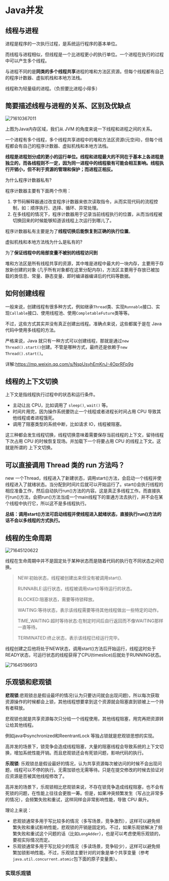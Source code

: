 # Java并发



## 线程与进程

进程是程序的一次执行过程，是系统运行程序的基本单位。

而线程与进程相似，但线程是一个比进程更小的执行单位。一个进程在执行的过程中可以产生多个线程。

与进程不同的是**同类的多个线程共享**进程的堆和方法区资源。但每个线程都有自己的程序计数器、虚拟机栈和本地方法栈。

线程称为轻量级的进程。（负担要比进程小得多）





## 简要描述线程与进程的关系、区别及优缺点

![71610367011](assets/1716103670115.png)

上图为Java内存区域，我们从 JVM 的角度来说一下线程和进程之间的关系。



一个进程有多个线程，多个线程共享进程中的堆和方法区资源(元空间)，但每个线程都会有自己的程序计数器、虚拟机栈和本地方法栈。

**线程是进程划分成的更小的运行单位。线程和进程最大的不同在于基本上各进程是独立的，而各线程则不一定，因为同一进程中的线程极有可能会相互影响。线程执行开销小，但不利于资源的管理和保护；而进程正相反。**



为什么程序计数器私有?

程序计数器主要有下面两个作用：

1. 字节码解释器通过改变程序计数器来依次读取指令，从而实现代码的流程控制，如：顺序执行、选择、循环、异常处理。
2. 在多线程的情况下，程序计数器用于记录当前线程执行的位置，从而当线程被切换回来的时候能够知道该线程上次运行到哪儿了。

程序计数器私有主要是为了**线程切换后能恢复到正确的执行位置**。



虚拟机栈和本地方法栈为什么是私有的?

为了**保证线程中的局部变量不被别的线程访问到**



堆和方法区是所有线程共享的资源，其中堆是进程中最大的一块内存，主要用于存放新创建的对象 (几乎所有对象都在这里分配内存)，方法区主要用于存放已被加载的类信息、常量、静态变量、即时编译器编译后的代码等数据。



## 如何创建线程

一般来说，创建线程有很多种方式，例如继承`Thread`类、实现`Runnable`接口、实现`Callable`接口、使用线程池、使用`CompletableFuture`类等等。

不过，这些方式其实并没有真正创建出线程。准确点来说，这些都属于是在 Java 代码中使用多线程的方法。

严格来说，Java 就只有一种方式可以创建线程，那就是通过`new Thread().start()`创建。不管是哪种方式，最终还是依赖于`new Thread().start()`。

详解:https://mp.weixin.qq.com/s/NspUsyhEmKnJ-4OprRFp9g



## 线程的上下文切换




上下文是指线程执行过程中的状态和运行条件。



- 主动让出 CPU，比如调用了 `sleep()`, `wait()` 等。
- 时间片用完，因为操作系统要防止一个线程或者进程长时间占用 CPU 导致其他线程或者进程饿死。
- 调用了阻塞类型的系统中断，比如请求 IO，线程被阻塞。



这三种都会发生线程切换，线程切换意味着需要保存当前线程的上下文，留待线程下次占用 CPU 的时候恢复现场。并加载下一个将要占用 CPU 的线程上下文。这就是所谓的 上下文切换。





## 可以直接调用 Thread 类的 run 方法吗？

new 一个Thread，线程进入了新建状态，调用start()方法，会启动一个线程并使线程进入了就绪状态。当分配到时间片后就可以开始运行了。start()会执行线程的相应准备工作，然后自动执行run()方法的内容。这是真正多线程工作。而直接执行run()方法，会把run()方法当成一个main线程下的普通方法去执行，并不会在某个线程中执行它，所以这不是多线程执行。



**总结：调用start()方法可启动线程并使线程进入就绪状态，直接执行run()方法的话不会以多线程的方式执行。**





## 线程的生命周期

![71645120622](assets/1716451206222.png)

线程在生命周期中并不是固定处于某种状态而是随着代码的执行在不同状态之间切换。

> NEW:初始状态，线程被创建出来但没有被调用start().
>
> RUNNABLE:运行状态，线程被调用start()等待运行的状态。
>
> BLOCKED:阻塞状态，需要等待锁释放。
>
> WAITING:等待状态，表示该线程需要等待其他线程做出一些特定的动作。
>
> TIME_WAITING:超时等待状态:在制定时间后自行返回而不像WAITING那样一直等待。
>
> TERMINATED:终止状态，表示该线程已经运行完毕。



线程创建之后他将处于NEW状态，调用start()方法后开始运行，线程这时处于READY状态，可运行状态的线程获得了CPU(timeslice)后就处于RUNNING状态。

![71645196913](assets/1716451969135.png)



## 乐观锁和悲观锁

**悲观锁**:悲观锁总是假设最坏的情况(认为只要访问就会出现问题)，所以每次获取资源操作的时候都会上锁，其他线程想要拿到这个资源就会阻塞直到锁被上一个持有者释放。

悲观锁也就是共享资源每次只分给一个线程使用，其他线程阻塞，用完再把资源转让给其他线程。

例如java中synchronized和ReentrantLock 等独占锁就是悲观锁思想的实现。



高并发的场景下，锁竞争会造成线程阻塞，大量的阻塞线程会导致系统的上下文切换，增加系统性能开销。而且悲观锁还会有死锁问题，影响代码的执行。



**乐观锁**: 乐观锁总是假设最好的情况，认为共享资源每次被访问的时候不会出现问题，线程可以不停的执行。无需加锁也无需等待。只是在提交修改的时候去验证对应资源是否被其他线程修改了。



高并发的场景下，乐观锁相比悲观锁来说，不存在锁竞争造成线程阻塞，也不会有死锁的问题，在性能上往往会更胜一筹。但是，如果冲突频繁发生（写占比非常多的情况），会频繁失败和重试，这样同样会非常影响性能，导致 CPU 飙升。



理论上来说：

- 悲观锁通常多用于写比较多的情况（多写场景，竞争激烈），这样可以避免频繁失败和重试影响性能，悲观锁的开销是固定的。不过，如果乐观锁解决了频繁失败和重试这个问题的话（比如`LongAdder`），也是可以考虑使用乐观锁的，要视实际情况而定。
- 乐观锁通常多用于写比较少的情况（多读场景，竞争较少），这样可以避免频繁加锁影响性能。不过，乐观锁主要针对的对象是单个共享变量（参考`java.util.concurrent.atomic`包下面的原子变量类）。



### 实现乐观锁





